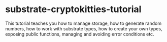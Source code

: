 # substrate-cryptokitties-tutorial

This tutorial teaches you how to manage storage, how to generate random numbers, how to work with substrate types, how to create your own types, exposing public functions, managing and avoiding error conditions etc.
